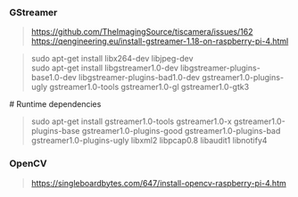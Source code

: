 ### GStreamer
> https://github.com/TheImagingSource/tiscamera/issues/162
> https://qengineering.eu/install-gstreamer-1.18-on-raspberry-pi-4.html

> sudo apt-get install libx264-dev libjpeg-dev <br>
> sudo apt-get install libgstreamer1.0-dev libgstreamer-plugins-base1.0-dev libgstreamer-plugins-bad1.0-dev gstreamer1.0-plugins-ugly gstreamer1.0-tools gstreamer1.0-gl gstreamer1.0-gtk3

\# Runtime dependencies
> sudo apt-get install gstreamer1.0-tools gstreamer1.0-x gstreamer1.0-plugins-base gstreamer1.0-plugins-good gstreamer1.0-plugins-bad gstreamer1.0-plugins-ugly libxml2 libpcap0.8 libaudit1 libnotify4

### OpenCV
> https://singleboardbytes.com/647/install-opencv-raspberry-pi-4.htm